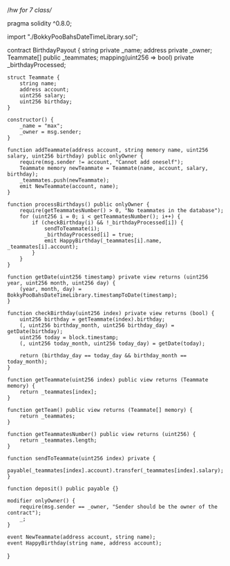 /*hw for 7 class/*

pragma solidity ^0.8.0;

import "./BokkyPooBahsDateTimeLibrary.sol";

contract BirthdayPayout {
    string private _name;
    address private _owner;
    Teammate[] public _teammates;
    mapping(uint256 => bool) private _birthdayProcessed;

    struct Teammate {
        string name;
        address account;
        uint256 salary;
        uint256 birthday;
    }

    constructor() {
        _name = "max";
        _owner = msg.sender;
    }

    function addTeammate(address account, string memory name, uint256 salary, uint256 birthday) public onlyOwner {
        require(msg.sender != account, "Cannot add oneself");
        Teammate memory newTeammate = Teammate(name, account, salary, birthday);
        _teammates.push(newTeammate);
        emit NewTeammate(account, name);
    }

    function processBirthdays() public onlyOwner {
        require(getTeammatesNumber() > 0, "No teammates in the database");
        for (uint256 i = 0; i < getTeammatesNumber(); i++) {
            if (checkBirthday(i) && !_birthdayProcessed[i]) {
                sendToTeammate(i);
                _birthdayProcessed[i] = true;
                emit HappyBirthday(_teammates[i].name, _teammates[i].account);
            }
        }
    }

    function getDate(uint256 timestamp) private view returns (uint256 year, uint256 month, uint256 day) {
        (year, month, day) = BokkyPooBahsDateTimeLibrary.timestampToDate(timestamp);
    }

    function checkBirthday(uint256 index) private view returns (bool) {
        uint256 birthday = getTeammate(index).birthday;
        (, uint256 birthday_month, uint256 birthday_day) = getDate(birthday);
        uint256 today = block.timestamp;
        (, uint256 today_month, uint256 today_day) = getDate(today);

        return (birthday_day == today_day && birthday_month == today_month);
    }

    function getTeammate(uint256 index) public view returns (Teammate memory) {
        return _teammates[index];
    }

    function getTeam() public view returns (Teammate[] memory) {
        return _teammates;
    }

    function getTeammatesNumber() public view returns (uint256) {
        return _teammates.length;
    }

    function sendToTeammate(uint256 index) private {
        payable(_teammates[index].account).transfer(_teammates[index].salary);
    }

    function deposit() public payable {}

    modifier onlyOwner() {
        require(msg.sender == _owner, "Sender should be the owner of the contract");
        _;
    }

    event NewTeammate(address account, string name);
    event HappyBirthday(string name, address account);
}


